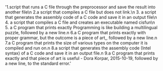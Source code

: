 '1.script that runs a C file through the preprocessor and save the result into another file\n 2.a script that compiles a C file but does not link.\n 3. a script that generates the assembly code of a C code and save it in an output file\n 4. a script that compiles a C file and creates an executable named cisfun\n 5. a C program that prints exactly Programming is like building a multilingual puzzle, followed by a new line.n 6.a C program that prints exactly with proper grammar, but the outcome is a piece of art,, followed by a new line.n 7.a C program that prints the size of various types on the computer it is compiled and run on.n 8.a script that generates the assembly code (Intel syntax) of a C code and save it in an output file.n 9.a C program that prints exactly and that piece of art is useful - Dora Korpar, 2015-10-19, followed by a new line, to the standard error.'
